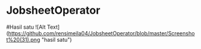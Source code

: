 # JobsheetOperator
#Hasil satu
![Alt Text] (https://github.com/rensimeila04/JobsheetOperator/blob/master/Screenshot%20(31).png "hasil satu")
